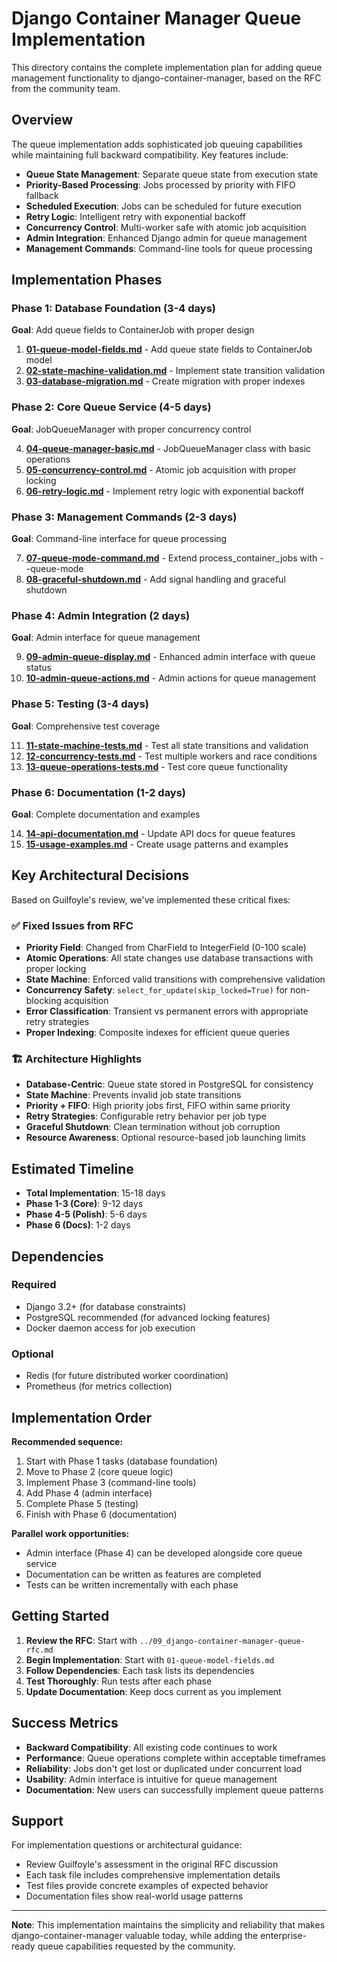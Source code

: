 # Django Container Manager Queue Implementation

This directory contains the complete implementation plan for adding queue management functionality to django-container-manager, based on the RFC from the community team.

## Overview

The queue implementation adds sophisticated job queuing capabilities while maintaining full backward compatibility. Key features include:

- **Queue State Management**: Separate queue state from execution state
- **Priority-Based Processing**: Jobs processed by priority with FIFO fallback
- **Scheduled Execution**: Jobs can be scheduled for future execution
- **Retry Logic**: Intelligent retry with exponential backoff
- **Concurrency Control**: Multi-worker safe with atomic job acquisition
- **Admin Integration**: Enhanced Django admin for queue management
- **Management Commands**: Command-line tools for queue processing

## Implementation Phases

### Phase 1: Database Foundation (3-4 days)
**Goal**: Add queue fields to ContainerJob with proper design

1. **[01-queue-model-fields.md](01-queue-model-fields.md)** - Add queue state fields to ContainerJob model
2. **[02-state-machine-validation.md](02-state-machine-validation.md)** - Implement state transition validation
3. **[03-database-migration.md](03-database-migration.md)** - Create migration with proper indexes

### Phase 2: Core Queue Service (4-5 days)
**Goal**: JobQueueManager with proper concurrency control

4. **[04-queue-manager-basic.md](04-queue-manager-basic.md)** - JobQueueManager class with basic operations
5. **[05-concurrency-control.md](05-concurrency-control.md)** - Atomic job acquisition with proper locking
6. **[06-retry-logic.md](06-retry-logic.md)** - Implement retry logic with exponential backoff

### Phase 3: Management Commands (2-3 days)
**Goal**: Command-line interface for queue processing

7. **[07-queue-mode-command.md](07-queue-mode-command.md)** - Extend process_container_jobs with --queue-mode
8. **[08-graceful-shutdown.md](08-graceful-shutdown.md)** - Add signal handling and graceful shutdown

### Phase 4: Admin Integration (2 days)
**Goal**: Admin interface for queue management

9. **[09-admin-queue-display.md](09-admin-queue-display.md)** - Enhanced admin interface with queue status
10. **[10-admin-queue-actions.md](10-admin-queue-actions.md)** - Admin actions for queue management

### Phase 5: Testing (3-4 days)
**Goal**: Comprehensive test coverage

11. **[11-state-machine-tests.md](11-state-machine-tests.md)** - Test all state transitions and validation
12. **[12-concurrency-tests.md](12-concurrency-tests.md)** - Test multiple workers and race conditions
13. **[13-queue-operations-tests.md](13-queue-operations-tests.md)** - Test core queue functionality

### Phase 6: Documentation (1-2 days)
**Goal**: Complete documentation and examples

14. **[14-api-documentation.md](14-api-documentation.md)** - Update API docs for queue features
15. **[15-usage-examples.md](15-usage-examples.md)** - Create usage patterns and examples

## Key Architectural Decisions

Based on Guilfoyle's review, we've implemented these critical fixes:

### ✅ Fixed Issues from RFC
- **Priority Field**: Changed from CharField to IntegerField (0-100 scale)
- **Atomic Operations**: All state changes use database transactions with proper locking
- **State Machine**: Enforced valid transitions with comprehensive validation
- **Concurrency Safety**: `select_for_update(skip_locked=True)` for non-blocking acquisition
- **Error Classification**: Transient vs permanent errors with appropriate retry strategies
- **Proper Indexing**: Composite indexes for efficient queue queries

### 🏗️ Architecture Highlights
- **Database-Centric**: Queue state stored in PostgreSQL for consistency
- **State Machine**: Prevents invalid job state transitions
- **Priority + FIFO**: High priority jobs first, FIFO within same priority
- **Retry Strategies**: Configurable retry behavior per job type
- **Graceful Shutdown**: Clean termination without job corruption
- **Resource Awareness**: Optional resource-based job launching limits

## Estimated Timeline

- **Total Implementation**: 15-18 days
- **Phase 1-3 (Core)**: 9-12 days
- **Phase 4-5 (Polish)**: 5-6 days  
- **Phase 6 (Docs)**: 1-2 days

## Dependencies

### Required
- Django 3.2+ (for database constraints)
- PostgreSQL recommended (for advanced locking features)
- Docker daemon access for job execution

### Optional
- Redis (for future distributed worker coordination)
- Prometheus (for metrics collection)

## Implementation Order

**Recommended sequence:**
1. Start with Phase 1 tasks (database foundation)
2. Move to Phase 2 (core queue logic)
3. Implement Phase 3 (command-line tools)
4. Add Phase 4 (admin interface) 
5. Complete Phase 5 (testing)
6. Finish with Phase 6 (documentation)

**Parallel work opportunities:**
- Admin interface (Phase 4) can be developed alongside core queue service
- Documentation can be written as features are completed
- Tests can be written incrementally with each phase

## Getting Started

1. **Review the RFC**: Start with `../09_django-container-manager-queue-rfc.md`
2. **Begin Implementation**: Start with `01-queue-model-fields.md`
3. **Follow Dependencies**: Each task lists its dependencies
4. **Test Thoroughly**: Run tests after each phase
5. **Update Documentation**: Keep docs current as you implement

## Success Metrics

- **Backward Compatibility**: All existing code continues to work
- **Performance**: Queue operations complete within acceptable timeframes
- **Reliability**: Jobs don't get lost or duplicated under concurrent load
- **Usability**: Admin interface is intuitive for queue management
- **Documentation**: New users can successfully implement queue patterns

## Support

For implementation questions or architectural guidance:
- Review Guilfoyle's assessment in the original RFC discussion
- Each task file includes comprehensive implementation details
- Test files provide concrete examples of expected behavior
- Documentation files show real-world usage patterns

---

**Note**: This implementation maintains the simplicity and reliability that makes django-container-manager valuable today, while adding the enterprise-ready queue capabilities requested by the community.